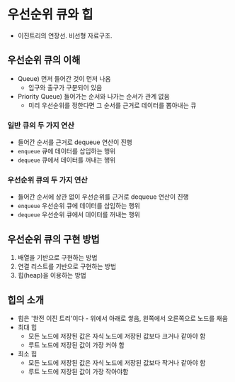 # 우선순위 큐와 힙

- 이진트리의 연장선. 비선형 자료구조.

## 우선순위 큐의 이해

- Queue) 먼저 들어간 것이 먼저 나옴
  - 입구와 출구가 구분되어 있음
- Priority Queue) 들어가는 순서와 나가는 순서가 관계 없음
  - 미리 우선순위를 정한다면 그 순서를 근거로 데이터를 뽑아내는 큐

### 일반 큐의 두 가지 연산

- 들어간 순서를 근거로 dequeue 연산이 진행
- `enqueue` 큐에 데이터를 삽입하는 행위
- `dequeue` 큐에서 데이터를 꺼내는 행위

### 우선순위 큐의 두 가지 연산

- 들어간 순서에 상관 없이 우선순위를 근거로 dequeue 연산이 진행
- `enqueue` 우선순위 큐에 데이터를 삽입하는 행위
- `dequeue` 우선순위 큐에서 데이터를 꺼내는 행위

## 우선순위 큐의 구현 방법

1. 배열을 기반으로 구현하는 방법
2. 연결 리스트를 기반으로 구현하는 방법
3. 힙(heap)을 이용하는 방법

## 힙의 소개

- 힙은 '완전 이진 트리'이다 - 위에서 아래로 쌓음, 왼쪽에서 오른쪽으로 노드를 채움
- 최대 힙
  - 모든 노드에 저장된 값은 자식 노드에 저장된 값보다 크거나 같아야 함
  - 루트 노드에 저장된 값이 가장 커야 함
- 최소 힙
  - 모든 노드에 저장된 값은 자식 노드에 저장된 값보다 작거나 같아야 함
  - 루트 노드에 저장된 값이 가장 작아야함
